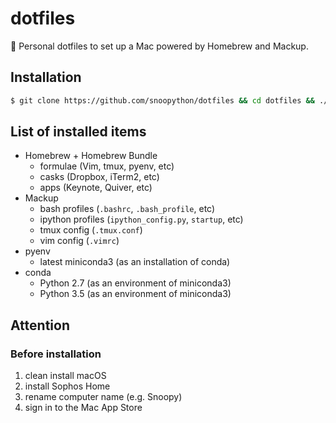 # dotfiles
:high_brightness: Personal dotfiles to set up a Mac powered by Homebrew and Mackup.

## Installation

```bash
$ git clone https://github.com/snoopython/dotfiles && cd dotfiles && ./install
```

## List of installed items

+ Homebrew + Homebrew Bundle
    - formulae (Vim, tmux, pyenv, etc)
    - casks (Dropbox, iTerm2, etc)
    - apps (Keynote, Quiver, etc)
+ Mackup
    - bash profiles (`.bashrc`, `.bash_profile`, etc)
    - ipython profiles (`ipython_config.py`, `startup`, etc)
    - tmux config (`.tmux.conf`)
    - vim config (`.vimrc`)
+ pyenv
    - latest miniconda3 (as an installation of conda)
+ conda
    - Python 2.7 (as an environment of miniconda3)
    - Python 3.5 (as an environment of miniconda3)

## Attention

### Before installation

1. clean install macOS
1. install Sophos Home
1. rename computer name (e.g. Snoopy)
1. sign in to the Mac App Store
